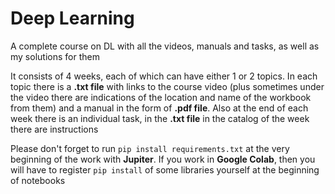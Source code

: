 # Deep Learning
A complete course on DL with all the videos, manuals and tasks, as well as my solutions for them

It consists of 4 weeks, each of which can have either 1 or 2 topics. In each topic there is a **.txt file** with links to the course video (plus sometimes under the video there are indications of the location and name of the workbook from them) and a manual in the form of **.pdf file**. Also at the end of each week there is an individual task, in the **.txt file** in
the catalog of the week there are instructions
 
Please don't forget to run `pip install requirements.txt` at the very beginning of the work with **Jupiter**. If you work in **Google Colab**, then you will have to register `pip install` of some libraries yourself at the beginning of notebooks
